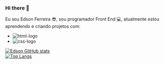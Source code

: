 ### Hi there 👋

Eu sou Edson Ferreira :sunglasses:, sou programador Front End :computer:, atualmente estou aprendendo e criando projetos com:
  - <img src="https://img.shields.io/badge/HTML5-E34F26?style=for-the-badge&logo=html5&logoColor=white" alt="html-logo" />
  - <img src="https://img.shields.io/badge/CSS3-1572B6?style=for-the-badge&logo=css3&logoColor=white" alt="css-logo" />

[![Edson GitHub stats](https://github-readme-stats.vercel.app/api?username=edferreira29)](https://github.com/anuraghazra/github-readme-stats)
<br/>
[![Top Langs](https://github-readme-stats.vercel.app/api/top-langs/?username=edferreira29)](https://github.com/anuraghazra/github-readme-stats)
